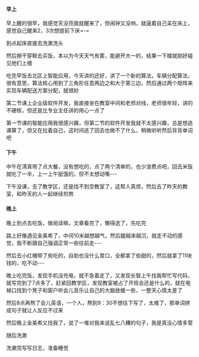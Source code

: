 #### 早上

早上醒的很早，我感觉天没亮我就醒来了，但闹钟又没响，就逼着自己呆在床上，感觉自己醒来2，3次想提前下床=-=

到点起床直接去洗漱洗头

然后擦干穿鞋去买饭，本以为今天天气有雾，能避开大一的，结果一下楼就刚好碰见他们上楼

吃完早饭去北区上智能应用，今天讲的还好，讲了一个新的算法，车辆分配算法，很有意思，算法核心用到了三角形任意两边之和大于第三边，然后通过两个矩阵来实现车辆配送方案分配，就很妙

第二节课上企业级软件开发，我直接坐在教室中间和老师对线，老师很年轻，讲的不硬核，但还是比专业主任讲的用心一点了

第一节课的智能应用我很感兴趣，但第二节的软件开发我就不太感兴趣，总是想逃课算了，但又在拉着自己，这时间逃了回去也做不了什么，稍微听听然后背背单词吧

#### 下午

中午在清真带了点大餐，没有想吃的，点了两个清单的，也少浪费点吧，回去米饭就吃了一半，上一上午挺饿的，但不太想动嘴---

下午没课，去了教学区，还是找不到空教室了，这帮人真烦，然后去了昨天的教室，和昨天的人一起继续煎熬

#### 晚上

晚上到点去吃饭，做阅读嘛，文章看完了，懒得选了，先吃完

路上好像遇见金美希了，中间10米越想越气，然后腿越来越沉，就走不动的感觉，我不断跟自己强调正常一些往前走---

然后去小红帽带了些吃的，自助也没什么胃口，全都拿了些甜的，然后就拿了11块钱的，吃不动---

晚上吃完饭，发现手机没充电，就不急着走了，又发现长智上午找我帮忙写代码，就写完到了7点多了，赶紧回教学区，发现教室被占了开班会还是什么的，就在电梯口找到个凳子和窗户听会儿音乐让自己的大脑放缓一些，一整天心情太差了

然后8点再熬了会儿英语，一个人，熬到9：30不想往下写了，太难了，那单词拼成句子就让人反应不过来

然后晚上金美希又找我了，说了一堆对我来说乱七八糟的句子，我是真没心情多管

随后洗漱

洗漱完写写日志，准备睡觉